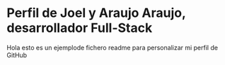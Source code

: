 # Perfil de Joel y Araujo Araujo, desarrollador Full-Stack

Hola esto es un ejemplode fichero readme para personalizar mi perfil de GitHub

